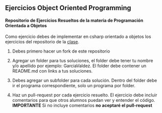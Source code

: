 ## Ejercicios Object Oriented Programming

#### Repositorio de Ejercicios Resueltos de la materia de Programación Orientada a Objetos

Como ejercicio debes de implementar en csharp orientado a objetos los ejercicios del repositorio de la [clase](https://github.com/mariosky/oop).

1. Debes primero hacer un fork de este repositorio

2. Agregar un folder para tus soluciones, el folder debe tener tu nombre y/o apellido por ejemplo: GarciaValdez. El folder debe contener un README.md con links a tus soluciones.

3. Debes agregar un subfolder para cada solución. Dentro del folder debe ir el programa correspondiente, solo un programa por folder.

4. Haz un pull-request por cada ejercicio resuelto. El ejercicio debe incluir comentarios para que otros alumnos puedan ver y entender el código. **IMPORTANTE** Si no incluye comentarios **no aceptaré el pull-request**
